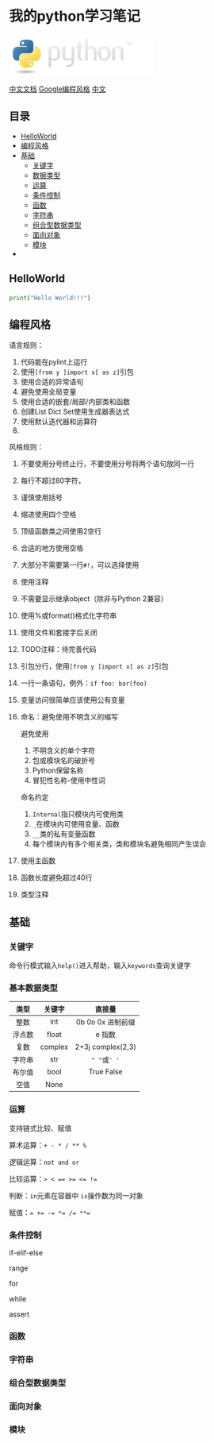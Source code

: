 # 我的python学习笔记
[![image](image/python-logo.png)](https://www.python.org/)

[中文文档](https://docs.python.org/zh-cn/3/) [Google编程风格](https://google.github.io/styleguide/pyguide.html) [中文](GooglePythonStyleGuide.md)

## 目录
- [HelloWorld](#HelloWorld)
- [编程风格](#编程风格)
- [基础](#基础)
  * [关键字](#关键字)
  * [数据类型](#数据类型)
  * [运算](#运算)
  * [条件控制](#条件控制)
  * [函数](#函数)
  * [字符串](#字符串)
  * [组合型数据类型](#组合型数据类型)
  * [面向对象](#面向对象)
  * [模块](#模块)
- [](#)

## HelloWorld
```Python
print("Hello World!!!")
```


## 编程风格
语言规则：
1. 代码能在pylint上运行
2. 使用`[from y ]import x[ as z]`引包
3. 使用合适的异常语句
4. 避免使用全局变量
5. 使用合适的嵌套/局部/内部类和函数
6. 创建List Dict Set使用生成器表达式
7. 使用默认迭代器和运算符
8. 
风格规则：
1. 不要使用分号终止行，不要使用分号将两个语句放同一行
2. 每行不超过80字符，
3. 谨慎使用括号
4. 缩进使用四个空格
5. 顶级函数类之间使用2空行
6. 合适的地方使用空格
7. 大部分不需要第一行`#!`，可以选择使用
8. 使用注释
9. 不需要显示继承object（除非与Python 2兼容）
10. 使用%或format()格式化字符串
11. 使用文件和套接字后关闭
12. TODO注释：待完善代码
13. 引包分行，使用`[from y ]import x[ as z]`引包
14. 一行一条语句，例外：`if foo: bar(foo)`
15. 变量访问很简单应该使用公有变量
16. 命名：避免使用不明含义的缩写
    
    避免使用
    1. 不明含义的单个字符
    2. 包或模块名的破折号
    3. Python保留名称
    4. 冒犯性名称-使用中性词

    命名约定
    1. `Internal`指只模块内可使用类
    2. `_`在模块内可使用变量、函数
    3. `__`类的私有变量函数
    4. 每个模块内有多个相关类，类和模块名避免相同产生误会
    
17. 使用主函数
18. 函数长度避免超过40行
19. 类型注释
    
## 基础
### 关键字
命令行模式输入`help()`进入帮助，输入`keywords`查询关键字
### 基本数据类型
|类型|关键字|直接量|
|:-:|:-:|:-:|
|整数|int|0b 0o 0x 进制前缀|
|浮点数|float|e 指数|
|复数|complex|2+3j complex(2,3)|
|字符串|str|`" "`或`' '`|
|布尔值|bool|True False|
|空值|None||
### 运算
支持链式比较、赋值

算术运算：`+ - * / ** %`

逻辑运算：`not and or`

比较运算：`> < == >= <= !=`

判断：`in`元素在容器中 `is`操作数为同一对象

赋值：`= += -= *= /= **=`

### 条件控制
if-elif-else

range

for

while

assert

### 函数

### 字符串

### 组合型数据类型

### 面向对象

### 模块

## 
## 
## 

